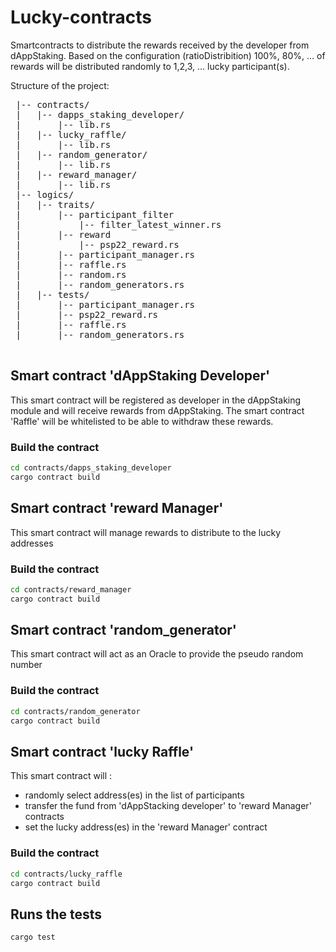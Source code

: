 # Lucky-contracts
Smartcontracts to distribute the rewards received by the developer from dAppStaking.
Based on the configuration (ratioDistribition) 100%, 80%, ... of rewards will be distributed randomly to 1,2,3, ... lucky participant(s).


Structure of the project:
<pre>
 |-- contracts/
 |   |-- dapps_staking_developer/
 |       |-- lib.rs
 |   |-- lucky_raffle/
 |       |-- lib.rs
 |   |-- random_generator/
 |       |-- lib.rs
 |   |-- reward_manager/
 |       |-- lib.rs
 |-- logics/
 |   |-- traits/
 |       |-- participant_filter
 |           |-- filter_latest_winner.rs
 |       |-- reward
 |           |-- psp22_reward.rs
 |       |-- participant_manager.rs
 |       |-- raffle.rs    
 |       |-- random.rs
 |       |-- random_generators.rs
 |   |-- tests/
 |       |-- participant_manager.rs
 |       |-- psp22_reward.rs   
 |       |-- raffle.rs
 |       |-- random_generators.rs
 </pre>
 
## Smart contract 'dAppStaking Developer'

This smart contract will be registered as developer in the dAppStaking module and will receive rewards from dAppStaking.
The smart contract 'Raffle' will be whitelisted to be able to withdraw these rewards.

### Build the contract ###
```bash
cd contracts/dapps_staking_developer
cargo contract build
```

## Smart contract 'reward Manager'

This smart contract will manage rewards to distribute to the lucky addresses

### Build the contract ###
```bash
cd contracts/reward_manager
cargo contract build
```

## Smart contract 'random_generator'

This smart contract will act as an Oracle to provide the pseudo random number

### Build the contract ###
```bash
cd contracts/random_generator
cargo contract build
```


## Smart contract 'lucky Raffle'

This smart contract will :
 - randomly select address(es) in the list of participants
 - transfer the fund from 'dAppStacking developer' to 'reward Manager' contracts
 - set the lucky address(es) in the 'reward Manager' contract  

### Build the contract ###
```bash
cd contracts/lucky_raffle
cargo contract build
```


## Runs the tests

```bash
cargo test
```




